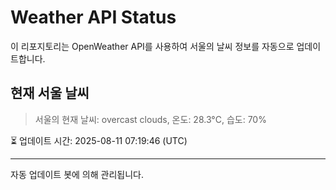 
# Weather API Status

이 리포지토리는 OpenWeather API를 사용하여 서울의 날씨 정보를 자동으로 업데이트합니다.

## 현재 서울 날씨
> 서울의 현재 날씨: overcast clouds, 온도: 28.3°C, 습도: 70%

⏳ 업데이트 시간: 2025-08-11 07:19:46 (UTC)

---
자동 업데이트 봇에 의해 관리됩니다.

